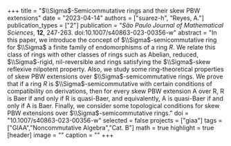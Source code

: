 +++
title = "$\\Sigma$-Semicommutative rings and their skew PBW extensions"
date = "2023-04-14"
authors = ["suarez-h", "Reyes, A."]
publication_types = ["2"]
publication = "*São Paulo Journal of Mathematical Sciences*, **12**, 247-263. doi:10.1007/s40863-023-00356-w"
abstract = "In this paper, we introduce the concept of $\\Sigma$-semicommutative ring for $\\Sigma$ a finite family of endomorphisms of a ring $R$. We relate this class of rings with other classes of rings such as Abelian, reduced, $\\Sigma$-rigid, nil-reversible and rings satisfying the $\\Sigma$-skew reflexive nilpotent property. Also, we study some ring-theoretical properties of skew PBW extensions over $\\Sigma$-semicommutative rings. We prove that if a ring $R$ is $\\Sigma$-semicommutative with certain conditions of compatibility on derivations, then for every skew PBW extension A over R, R is Baer if and only if R is quasi-Baer, and equivalently, A is quasi-Baer if and only if A is Baer. Finally, we consider some topological conditions for skew PBW extensions over $\\Sigma$-semicommutative rings."
doi = "10.1007/s40863-023-00356-w"
selected = false
projects = ["giaa"]
tags = ["GIAA","Noncommutative Algebra","Cat. B"]
math = true
highlight = true
[header]
image = ""
caption = ""
+++
